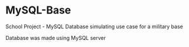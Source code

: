 # MySQL-Base
School Project - MySQL Database simulating use case for a military base

Database was made using MySQL server
